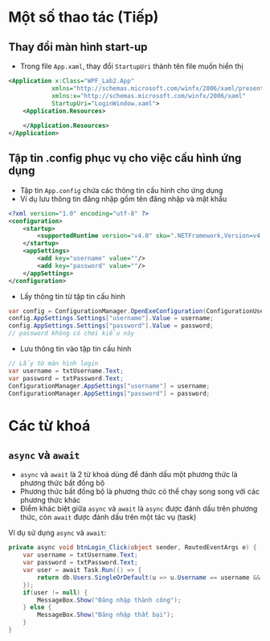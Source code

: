 # Một số thao tác (Tiếp)

## Thay đổi màn hình start-up
- Trong file `App.xaml`, thay đổi `StartupUri` thành tên file muốn hiển thị
```xml
<Application x:Class="WPF_Lab2.App"
            xmlns="http://schemas.microsoft.com/winfx/2006/xaml/presentation"
            xmlns:x="http://schemas.microsoft.com/winfx/2006/xaml"
            StartupUri="LoginWindow.xaml">
    <Application.Resources>
         
    </Application.Resources>
</Application>
```
## Tập tin .config phục vụ cho việc cấu hình ứng dụng

- Tập tin `App.config` chứa các thông tin cấu hình cho ứng dụng
- Ví dụ lưu thông tin đăng nhập gồm tên đăng nhập và mật khẩu
```xml
<?xml version="1.0" encoding="utf-8" ?>
<configuration>
    <startup> 
        <supportedRuntime version="v4.0" sku=".NETFramework,Version=v4.7.2" />
    </startup>
    <appSettings>
        <add key="username" value=""/>
        <add key="password" value=""/>
    </appSettings>
</configuration>
```

- Lấy thông tin từ tập tin cấu hình
```cs
var config = ConfigurationManager.OpenExeConfiguration(ConfigurationUserLevel.None);
config.AppSettings.Settings["username"].Value = username;
config.AppSettings.Settings["password"].Value = password;
// password không có chơi kiểu này
```
- Lưu thông tin vào tập tin cấu hình
```cs
// Lấy từ màn hình login
var username = txtUsername.Text;
var password = txtPassword.Text;
ConfigurationManager.AppSettings["username"] = username;
ConfigurationManager.AppSettings["password"] = password;
```
# Các từ khoá

## `async` và `await`
- `async` và `await` là 2 từ khoá dùng để đánh dấu một phương thức là phương thức bất đồng bộ
- Phương thức bất đồng bộ là phương thức có thể chạy song song với các phương thức khác
- Điểm khác biệt giữa `async` và `await` là `async` được đánh dấu trên phương thức, còn `await` được đánh dấu trên một tác vụ (task)

Ví dụ sử dụng `async` và `await`:
```cs
private async void btnLogin_Click(object sender, RoutedEventArgs e) {
    var username = txtUsername.Text;
    var password = txtPassword.Text;
    var user = await Task.Run(() => {
        return db.Users.SingleOrDefault(u => u.Username == username && u.Password == password);
    });
    if(user != null) {
        MessageBox.Show("Đăng nhập thành công");
    } else {
        MessageBox.Show("Đăng nhập thất bại");
    }
}
```